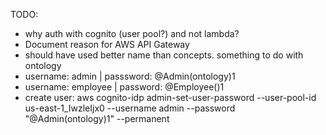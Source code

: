 TODO:
- why auth with cognito (user pool?) and not lambda?
- Document reason for AWS API Gateway
- should have used better name than concepts. something to do with ontology
- username: admin   |   passsword: @Admin(ontology)1
- username: employee   |   password: @Employee()1
- create user: aws cognito-idp admin-set-user-password --user-pool-id us-east-1_IwzleIjx0 --username admin --password "@Admin(ontology)1" --permanent